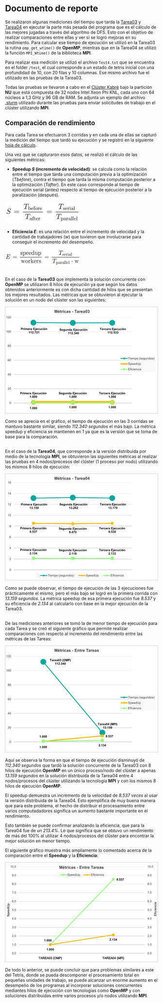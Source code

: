 # Documento de reporte
Se realizaron algunas mediciones del tiempo que tarda la [Tarea03](../../tetris_solver_omp/) y [Tarea04](../../tetris_solver_mpi/) en ejecutar la parte más pesada del programa que es el cálculo de las mejores jugadas a través del algoritmo de DFS. Esto con el objetivo de realizar comparaciones entre ellas y ver si se logró mejoras en su rendimiento. Para calcular ese tiempo de ejecución se utilizó en la Tarea03 la rutina `omp_get_wtime()` de **OpenMP**, mientras que en la Tarea04 se utilizó la función `MPI_Wtime()` de la biblioteca **MPI**.

Para realizar esa medición se utilizó el archivo `Test4.txt` que se encuentra en el folder `/test`, el cual corresponde a un estado de tetris inicial con una profundidad de 10, con 20 filas y 10 columnas. Ese mismo archivo fue el utilizado en las pruebas de la Tarea03.

Todas las pruebas se llevaron a cabo en el [Clúster Kabré](https://kabre.cenat.ac.cr/) bajo la partición **NU** que está compuesta de 32 nodos Intel Xeon Phi KNL, cada uno con 64 núcleos a 1,3 GHz y 96 GB de RAM. Se adjunta un ejemplo del archivo [.slurm](../job.slurm) utilizado durante las pruebas para enviar solicitudes de trabajo en el clúster utilizando **MPI**.


## Comparación de rendimiento
Para cada Tarea se efectuaron 3 corridas y en cada una de ellas se capturó la medición del tiempo que tardó su ejecución y se registró en la siguiente [hoja de cálculo](./comparacion_rendimiento.xlsx).

Una vez que se capturaron esos datos, se realizó el cálculo de las siguientes métricas:

* **Speedup *S* (incremento de velocidad)**: se calcula como la relación entre el tiempo que tarda una computación previa a la optimización (*Tbefore*), contra el tiempo que tarda la misma computación posterior a la optimización (*Tafter*). En este caso corresponde al tiempo de ejecución serial (antes) respecto al tiempo de ejecución posterior a la paralización (después).

![img01](./formula_speedup.png)

* **Eficiencia *E***: es una relación entre el incremento de velocidad y la cantidad de trabajadores (*w*) que tuvieron que involucrarse para conseguir el incremento del desempeño.

![img02](./formula_eficiencia.png)

\
En el caso de la **Tarea03** que implementa la solución concurrente con **OpenMP** se utilizaron 8 hilos de ejecución ya que según los datos obtenidos anteriormente es con dicha cantidad de hilos que se presentan los mejores resultados. Las métricas que se obtuvieron al ejecutar la solución en un nodo del clúster son las siguientes:

![img03](./tarea03_grafico.png)

Como se aprecia en el gráfico, el tiempo de ejecución en las 3 corridas se mantuvo bastante similar, siendo *112.340 segundos* el más bajo. La métrica speedup y eficiencia se mantienen en *1* ya que es la versión que se toma de base para la comparación.

\
En el caso de la **Tarea04**, que corresponde a la versión distribuida por medio de la tecnología **MPI**, se obtuvieron las siguientes métricas al realizar las pruebas en 4 nodos/procesos del clúster (1 proceso por nodo) utilizando los mismos 8 hilos de ejecución:

![img04](./tarea04_grafico.png)

Como se puede observar, el tiempo de ejecución de las 3 ejecuciones fue prácticamente el mismo, pero el más bajo se logró en la primera corrida con *13.159 segundos*. La métrica speedup de esa primera ejecución fue *8.537* y su eficiencia de *2.134* al calcularlo con base en la mejor ejecución de la Tarea03.

\
De las mediciones anteriores se tomó la de menor tiempo de ejecución para cada Tarea y se creó el siguiente gráfico que permite realizar comparaciones con respecto al incremento del rendimiento entre las métricas de las Tareas:

![img05](./metricas1_grafico.png)

Aquí se observa la forma en que el tiempo de ejecución disminuyó de *112.340 segundos* que tardó la solución concurrente de la Tarea03 con 8 hilos de ejecución **OpenMP** en un único proceso/nodo del clúster a apenas *13.159 segundos* en la solución distribuida de la Tarea04 entre 4 nodos/procesos del clúster utilizando la tecnología **MPI** y con los mismos 8 hilos de ejecución **OpenMP**.

El speedup demuestra un incremento de la velocidad de *8.537 veces* al usar la versión distribuida de la Tarea04. Esto ejemplifica de muy buena manera que para este problema, el hecho de distribuir el procesamiento entre varios computadadores significa un aumento bastante importante en el rendimiento.

Esto también se puede confirmar analizando la eficiencia, que para la Tarea04 fue de un *213.4%*. Lo que significa que se obtuvo un rendimiento de más del 100% al utilizar 4 nodos/procesos del clúster para encontrar la mejor solución en menor tiempo.

El siguiente gráfico muestra más ampliamente lo comentado acerca de la comparación entre el **Speedup** y la **Eficiencia**:

![img06](./metricas2_grafico.png)

De todo lo anterior, se puede concluir que para problemas similares a este del Tetris, donde se pueda descomponer el procesamiento total en pequeñas unidades de trabajo, se puede alcanzar un enorme aumento en el desempeño de los programas al incorporar soluciones concurrentes mediantes hilos de ejecución con tecnologías como **OpenMP** y con soluciones distribuidas entre varios procesos y/o nodos utilizando **MPI**.